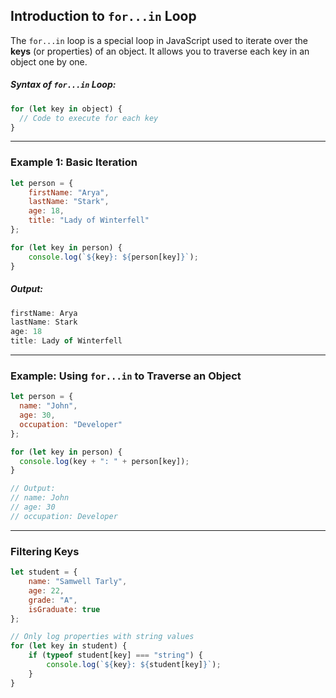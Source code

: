 ## Introduction to `for...in` Loop
The `for...in` loop is a special loop in JavaScript used to iterate over the **keys** (or properties) of an object. It allows you to traverse each key in an object one by one.

##### Syntax of `for...in` Loop:
```js
for (let key in object) {
  // Code to execute for each key
}
```
***
### Example 1: Basic Iteration
```javascript
let person = {
    firstName: "Arya",
    lastName: "Stark",
    age: 18,
    title: "Lady of Winterfell"
};

for (let key in person) {
    console.log(`${key}: ${person[key]}`);
}
```

##### Output:
```js
firstName: Arya
lastName: Stark
age: 18
title: Lady of Winterfell
```
***
### Example: Using `for...in` to Traverse an Object

```js
let person = {
  name: "John",
  age: 30,
  occupation: "Developer"
};

for (let key in person) {
  console.log(key + ": " + person[key]);
}

// Output:
// name: John
// age: 30
// occupation: Developer
```
***
### Filtering Keys
```js
let student = {
    name: "Samwell Tarly",
    age: 22,
    grade: "A",
    isGraduate: true
};

// Only log properties with string values
for (let key in student) {
    if (typeof student[key] === "string") {
        console.log(`${key}: ${student[key]}`);
    }
}
```

####